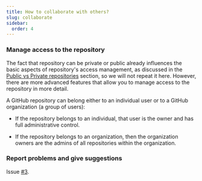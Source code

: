 ```yaml
---
title: How to collaborate with others?
slug: collaborate
sidebar:
  order: 4
---
```


### Manage access to the repository

The fact that repository can be private or public already influences the basic aspects of repository's access management, as discussed in the [Public vs Private repositories](../repository/#public-vs-private-repositories) section, so we will not repeat it here.
However, there are more advanced features that allow you to manage access to the repository in more detail.

A GitHub repository can belong either to an individual user or to a GitHub organization (a group of users):

  - If the repository belongs to an individual, that user is the owner and has full administrative control.

  - If the repository belongs to an organization, then the organization owners are the admins of all repositories within the organization.

### Report problems and give suggestions

Issue [#3](https://github.com/empa-scientific-it/how-to-git/issues/3).
